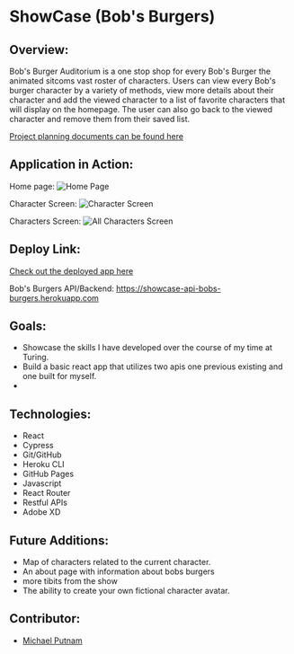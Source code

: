 # ShowCase (Bob's Burgers)

## Overview:

Bob's Burger Auditorium is a one stop shop for every Bob's Burger the animated sitcoms vast roster of characters. Users can view every Bob's burger character by a variety of methods, view more details about their character and add the viewed character to a list of favorite characters that will display on the homepage. The user can also go back to the viewed character and remove them from their saved list. 




[Project planning documents can be found here](https://xd.adobe.com/view/39e8e747-c133-4067-80a9-44808f3b8027-6cbb/)

## Application in Action:

Home page:
![Home Page](https://user-images.githubusercontent.com/91028440/173402651-473588ff-252d-40fa-9df8-4bed5b683a24.png)

Character Screen: 
![Character Screen](https://user-images.githubusercontent.com/91028440/173402316-d6df3f1b-aeb6-439c-8e72-03d72abfe34e.png)

Characters Screen:
![All Characters Screen](https://user-images.githubusercontent.com/91028440/173402536-708ad7b3-d98f-4f5e-857a-6d66f34f71a1.png)


## Deploy Link:
[Check out the deployed app here](https://michaelputnam67.github.io/showcase)

Bob's Burgers API/Backend: https://showcase-api-bobs-burgers.herokuapp.com

## Goals:

- Showcase the skills I have developed over the course of my time at Turing.
- Build a basic react app that utilizes two apis one previous existing and one built for myself. 
- 

## Technologies:

- React
- Cypress
- Git/GitHub
- Heroku CLI
- GitHub Pages
- Javascript
- React Router
- Restful APIs
- Adobe XD


## Future Additions:

- Map of characters related to the current character. 
- An about page with information about bobs burgers
- more tibits from the show
- The ability to create your own fictional character avatar.

## Contributor:

- [Michael Putnam](https://github.com/michaelputnam67)

